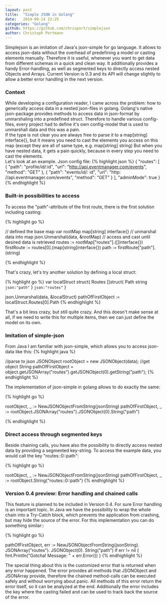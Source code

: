 ```yaml
---
layout: post
title:  "Simple JSON in Golang"
date:   2014-09-14 22:25
categories: "Golang"
github: https://github.com/chrisport/simplejson
author: Christoph Portmann
---
```

Simplejson is an imitation of Java's json-simple for go language. It allows to access json-data without the overhead of
predefining a model or casting elements manually. Therefore it is useful, whenever you want to get data from different schemas
in a quick and clean way. It additionally provides a handy Error-handling, as well as segmented keys to directly access
nested Objects and Arrays. Current Version is 0.3 and its API will change slightly to allow a better error handling in the next version.

### Context

While developing a configuration reader, I came across the problem: how to generically access data in a nested json-files in golang.
Golang's native json-package provides methods to access data in json-format by unmarshaling into a predefined struct. 
Therefore to handle various config-files, every project had to define it's own config-model that is used
to unmarshall data and this was a pain.  
If the type is not clear you are always free to parse it to a map[string] interface{}, but it means you need to 
 cast the elements you access on this map (except they are all of same type, e.g. map[string] string)
But when you have nested data, it gets a pain quickly, because in every step you need to cast the elements.  
Let's look at an example.
Json config file:
{% highlight json %}
{
    "routes": [
        {
            "path": "profile/id/:id",
            "url": "http://api.eventmanager.com/events",
            "method": "GET"
        },
        {
            "path": "events/id/: id",
            "url": "http: //api.eventmanager.com/events",
            "method": "GET"
        }
    ],
    "adminMode": true
}
{% endhighlight %}

### Built-in possibilities to access
To access the "path"-attribute of the first route, there is the first solution including casting:

{% highlight go %}

// defined the base map
var rootMap map[string] interface{}
// unmarshal data into map
json.Unmarshal(data, &rootMap)
// access and cast until desired data is retrieved
routes := rootMap["routes"].([]interface{})
firstRoute := routes[0].(map[string]interface{})
path := firstRoute["path"].(string)

{% endhighlight %}

That's crazy, let's try another solution by defining a local struct:

{% highlight go %}
var localStruct struct{
  Routes []struct{
    Path string `json:"path"`
  } `json:"routes"`
}

json.Unmarshal(data, &localStruct)
pathOfFirstObject := localStruct.Routes[0].Path
{% endhighlight %}

That's a bit less crazy, but still quite crazy. And this doesn't make sense at all, if we need to write this for 
multiple items, then we can just define the model on its own.

### Imitation of simple-json
From Java I am familiar with json-simple, which allows you to access json-data like this:
{% highlight java %}

//parse to json
JSONObject rootObject = new JSONObject(data);
//get object
String pathOfFirstObject = object.getJSONArray("routes").getJSONObject(0).getString("path");
{% endhighlight %}


The implementation of json-simple in golang allows to do exactly the same:

{% highlight go %}

rootObject, _ := NewJSONObjectFromString(jsonString)
pathOfFirstObject, _ := rootObject.JSONArray("routes").JSONObject(0).String("path")

{% endhighlight %}

### Direct access through segmented keys
Beside chaining calls, you have also the possibility to directly access nested data by providing a segmented key-string.
To access the example data, you would call the key "routes::0::path":

{% highlight go %}

rootObject, _ := NewJSONObjectFromString(jsonString)
pathOfFirstObject, _ := rootObject.String("routes::0::path")
{% endhighlight %}

### Version 0.4 preview: Error handling and chained calls
This feature is planned to be included in Version 0.4.
For sure Error handling is an important topic. In Java we have the possibility to wrap the whole chain
into a Try-Catch block, which prevents the application from crashing, but may hide the source of the error.
For this implementation you can do something similar::

{% highlight go %}

pathOfFirstObject, err := NewJSONObjectFromString(jsonString).
                            JSONArray("routes").
                            JSONObject(0).
                            String("path")
if err != nil {
  fmt.Println("Gotcha! Message: " + err.Error())
}
{% endhighlight %}

The special thing about this is the customized error that is returned when any error happened. The error provides all 
methods that JSONObject and JSONArray provide, therefore the chained method-calls can be executed safely and without 
worrying about panic. All methods of this error return the error itself, so it can be analyzed at the end.
Additionally the error includes the key where the casting failed and can be used to track back the source of the error.